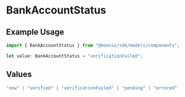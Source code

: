 # BankAccountStatus

## Example Usage

```typescript
import { BankAccountStatus } from "@moovio/sdk/models/components";

let value: BankAccountStatus = "verificationFailed";
```

## Values

```typescript
"new" | "verified" | "verificationFailed" | "pending" | "errored"
```